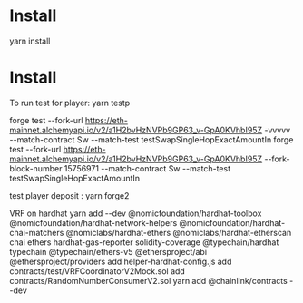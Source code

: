 # Install

yarn install

# Install

To run test for player: yarn testp




forge test --fork-url https://eth-mainnet.alchemyapi.io/v2/a1H2bvHzNVPb9GP63_v-GpA0KVhbI95Z -vvvvv --match-contract Sw --match-test testSwapSingleHopExactAmountIn
forge test --fork-url https://eth-mainnet.alchemyapi.io/v2/a1H2bvHzNVPb9GP63_v-GpA0KVhbI95Z   --fork-block-number 15756971 --match-contract Sw --match-test testSwapSingleHopExactAmountIn

test player deposit :  yarn forge2

VRF on hardhat
yarn add --dev @nomicfoundation/hardhat-toolbox @nomicfoundation/hardhat-network-helpers @nomicfoundation/hardhat-chai-matchers @nomiclabs/hardhat-ethers @nomiclabs/hardhat-etherscan chai ethers hardhat-gas-reporter solidity-coverage @typechain/hardhat typechain @typechain/ethers-v5 @ethersproject/abi @ethersproject/providers
add helper-hardhat-config.js
add contracts/test/VRFCoordinatorV2Mock.sol
add contracts/RandomNumberConsumerV2.sol
yarn add @chainlink/contracts --dev